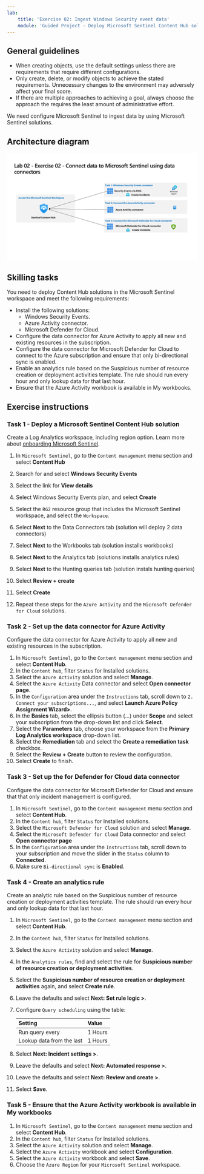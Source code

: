 ```yaml
---
lab:
    title: 'Exercise 02: Ingest Windows Security event data'
    module: 'Guided Project - Deploy Microsoft Sentinel Content Hub solutions'
---
```


## General guidelines

- When creating objects, use the default settings unless there are requirements that require different configurations.
- Only create, delete, or modify objects to achieve the stated requirements. Unnecessary changes to the environment may adversely affect your final score.
- If there are multiple approaches to achieving a goal, always choose the approach the requires the least amount of administrative effort.

We need configure Microsoft Sentinel to ingest data by using Microsoft Sentinel solutions.

## Architecture diagram

![Diagram of Content Hub data connectors](../Media/apl-5001-lab-diagrams-lab02.png)

## Skilling tasks

You need to deploy Content Hub solutions in the Microsoft Sentinel workspace and meet the following requirements:

- Install the following solutions:
  - Windows Security Events.
  - Azure Activity connector.
  - Microsoft Defender for Cloud.
- Configure the data connector for Azure Activity to apply all new and existing resources in the subscription.
- Configure the data connector for Microsoft Defender for Cloud to connect to the Azure subscription and ensure that only bi-directional sync is enabled.
- Enable an analytics rule based on the Suspicious number of resource creation or deployment activities template. The rule should run every hour and only lookup data for that last hour.
- Ensure that the Azure Activity workbook is available in My workbooks.

## Exercise instructions

### Task 1 - Deploy a Microsoft Sentinel Content Hub solution

Create a Log Analytics workspace, including region option. Learn more about [onboarding Microsoft Sentinel](https://learn.microsoft.com/azure/sentinel/quickstart-onboard).

1. In `Microsoft Sentinel`, go to the `Content management` menu section and select **Content Hub**
1. Search for and select **Windows Security Events**
1. Select the link for **View details**
1. Select Windows Security Events plan, and select **Create**
1. Select the `RG2` resource group that includes the Microsoft Sentinel workspace, and select the `Workspace`.
1. Select **Next** to the  Data Connectors tab (solution will deploy 2 data connectors)
1. Select **Next** to the Workbooks tab (solution installs workbooks)
1. Select **Next** to the Analytics tab (solutions installs analytics rules)
1. Select **Next** to the Hunting queries tab (solution instals hunting queries)
1. Select **Review + create**
1. Select **Create**

1. Repeat these steps for the `Azure Activity` and the `Microsoft Defender for Cloud` solutions.

### Task 2 - Set up the data connector for Azure Activity

Configure the data connector for Azure Activity to apply all new and existing resources in the subscription.

  1. In `Microsoft Sentinel`, go to the `Content management` menu section and select **Content Hub**.
  1. In the `Content hub`, filter `Status` for Installed solutions.
  1. Select the `Azure Activity` solution and select **Manage**.
  1. Select the `Azure Activity` Data connector and select **Open connector page**.
  1. In the `Configuration` area under the `Instructions` tab, scroll down to `2. Connect your subscriptions...`, and select **Launch Azure Policy Assignment Wizard>**.
  1. In the **Basics** tab, select the ellipsis button (...) under **Scope** and select your subscription from the drop-down list and click **Select**.
  1. Select the **Parameters** tab, choose your workspace from the **Primary Log Analytics workspace** drop-down list.
  1. Select the **Remediation** tab and select the **Create a remediation task** checkbox.
  1. Select the **Review + Create** button to review the configuration.
  1. Select **Create** to finish.
  
### Task 3 - Set up the for Defender for Cloud data connector

Configure the data connector for Microsoft Defender for Cloud and ensure that that only incident management is configured.

  1. In `Microsoft Sentinel`, go to the `Content management` menu section and select **Content Hub**.
  1. In the `Content hub`, filter `Status` for Installed solutions.
  1. Select the `Microsoft Defender for Cloud` solution and select **Manage**.
  1. Select the `Microsoft Defender for Cloud` Data connector and select **Open connector page**
  1. In the `Configuration` area under the `Instructions` tab, scroll down to your subscription and move the slider in the `Status` column to **Connected**.
  1. Make sure `Bi-directional sync` is **Enabled**.

### Task 4 - Create an analytics rule

Create an analytic rule based on the Suspicious number of resource creation or deployment activities template. The rule should run every hour and only lookup data for that last hour.

  1. In `Microsoft Sentinel`, go to the `Content management` menu section and select **Content Hub**.
  1. In the `Content hub`, filter `Status` for Installed solutions.
  1. Select the `Azure Activity` solution and select **Manage**.
  1. In the `Analytics rules`, find and select the rule for **Suspicious number of resource creation or deployment activities**.
  1. Select the **Suspicious number of resource creation or deployment activities** again, and select **Create rule**.
  1. Leave the defaults and select **Next: Set rule logic >**.
  1. Configure `Query scheduling` using the table:

     |Setting |Value|
     |---|---|
     |Run query every|1 Hours|
     |Lookup data from the last|1 Hours|

  1. Select **Next: Incident settings >**.
  1. Leave the defaults and select **Next: Automated response >**.
  1. Leave the defaults and select **Next: Review and create >**.
  1. Select **Save**.

### Task 5 - Ensure that the Azure Activity workbook is available in My workbooks

  1. In `Microsoft Sentinel`, go to the `Content management` menu section and select **Content Hub**.
  1. In the `Content hub`, filter `Status` for Installed solutions.
  1. Select the `Azure Activity` solution and select **Manage**.
  1. Select the `Azure Activity` workbook and select **Configuration**.
  1. Select the `Azure Activity` workbook and select **Save**.
  1. Choose the `Azure Region` for your `Microsoft Sentinel` workspace.
  

